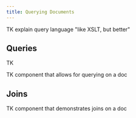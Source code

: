 ```yaml
---
title: Querying Documents
---
```


TK explain query language "like XSLT, but better"

## Queries

TK

TK component that allows for querying on a doc

## Joins

TK component that demonstrates joins on a doc
